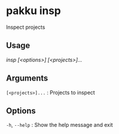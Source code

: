 # pakku insp

Inspect projects

## Usage

<snippet id="snippet-cmd">

<var name="cmd">insp</var>
<var name="params">[&lt;options&gt;] [&lt;projects&gt;]...</var>
<include from="_template_cmd.md" element-id="template-cmd"/>

</snippet>

## Arguments

<snippet id="snippet-args">

`[<projects>]...`
: Projects to inspect

</snippet>

## Options

<snippet id="snippet-options-all">

`-h`, `--help`
: Show the help message and exit

</snippet>
